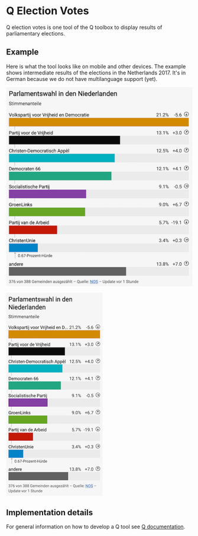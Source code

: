 # Q Election Votes

Q election votes is one tool of the Q toolbox to display results of parliamentary elections.

## Example
Here is what the tool looks like on mobile and other devices. The example shows intermediate results of the elections in the Netherlands 2017. It's in German because we do not have multilanguage support (yet).

![Election results as shown on other devices](https://github.com/nzzdev/Q-election-votes/blob/feat-readme/readme-images/votes_desk.png)

![Election results as shown on mobile](https://github.com/nzzdev/Q-election-votes/blob/feat-readme/readme-images/votes_mob.png)


## Implementation details
For general information on how to develop a Q tool see [Q documentation](https://nzzdev.github.io/Q-server/developing-tools.html).

